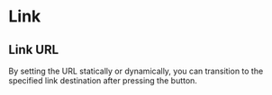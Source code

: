 # Link

## Link URL

By setting the URL statically or dynamically, you can transition to the specified link destination after pressing the button.
